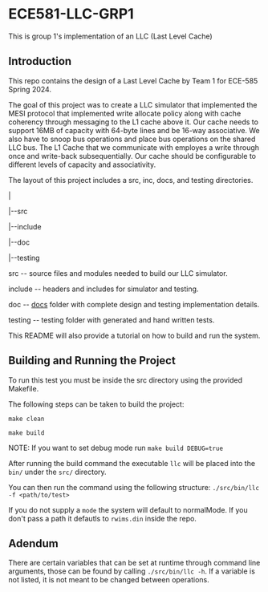 # ECE581-LLC-GRP1
This is group 1's implementation of an LLC (Last Level Cache)

## Introduction
This repo contains the design of a Last Level Cache by Team 1 for ECE-585 Spring 2024.

The goal of this project was to create a LLC simulator that implemented the MESI protocol that implemented write allocate policy along with
cache coherency through messaging to the L1 cache above it. Our cache needs to support 16MB of capacity with 64-byte lines and be
16-way associative.  We also have to snoop bus operations and place bus operations on the shared LLC bus. The L1 Cache that we communicate 
with employes a write through once and write-back subsequentially. Our cache should be configurable to different levels of capacity and associativity.

The layout of this project includes a src, inc, docs, and testing directories.

|

|--src

|--include

|--doc

|--testing

src -- source files and modules needed to build our LLC simulator.

include -- headers and includes for simulator and testing.

doc -- [docs](doc/README.md) folder with complete design and testing implementation details.

testing -- testing folder with generated and hand written tests.

This README will also provide a tutorial on how to build and run the system.

## Building and Running the Project
To run this test you must be inside the src directory using the provided Makefile.

The following steps can be taken to build the project:

`make clean`

`make build`

NOTE: If you want to set debug mode run `make build DEBUG=true`

After running the build command the executable `llc` will be placed into the `bin/` under the `src/` directory.

You can then run the command using the following structure: `./src/bin/llc -f <path/to/test>`

If you do not supply a `mode` the system will default to normalMode. If you don't pass a path it defautls to
`rwims.din` inside the repo.

## Adendum
There are certain variables that can be set at runtime through command line arguments, those can
be found by calling `./src/bin/llc -h`. If a variable is not listed, it is not meant to be changed between
operations.
